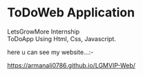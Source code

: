 # ToDoWeb Application 
LetsGrowMore Internship  
ToDoApp Using Html, Css, Javascript.

here u can see my website...:-

https://armanali0786.github.io/LGMVIP-Web/
